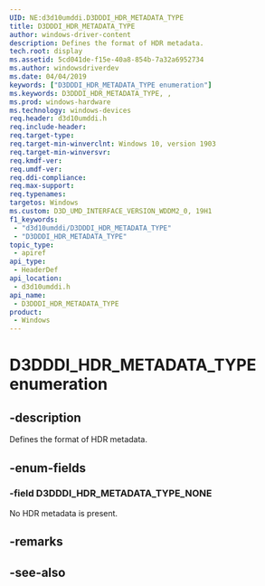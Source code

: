 ```yaml
---
UID: NE:d3d10umddi.D3DDDI_HDR_METADATA_TYPE
title: D3DDDI_HDR_METADATA_TYPE
author: windows-driver-content
description: Defines the format of HDR metadata.
tech.root: display
ms.assetid: 5cd041de-f15e-40a8-854b-7a32a6952734
ms.author: windowsdriverdev
ms.date: 04/04/2019
keywords: ["D3DDDI_HDR_METADATA_TYPE enumeration"]
ms.keywords: D3DDDI_HDR_METADATA_TYPE, ,
ms.prod: windows-hardware
ms.technology: windows-devices
req.header: d3d10umddi.h
req.include-header: 
req.target-type: 
req.target-min-winverclnt: Windows 10, version 1903
req.target-min-winversvr: 
req.kmdf-ver: 
req.umdf-ver: 
req.ddi-compliance: 
req.max-support: 
req.typenames: 
targetos: Windows
ms.custom: D3D_UMD_INTERFACE_VERSION_WDDM2_0, 19H1
f1_keywords:
 - "d3d10umddi/D3DDDI_HDR_METADATA_TYPE"
 - "D3DDDI_HDR_METADATA_TYPE"
topic_type:
 - apiref
api_type:
 - HeaderDef
api_location:
 - d3d10umddi.h
api_name:
 - D3DDDI_HDR_METADATA_TYPE
product:
 - Windows
---
```


# D3DDDI_HDR_METADATA_TYPE enumeration

## -description

Defines the format of HDR metadata.

## -enum-fields

### -field D3DDDI_HDR_METADATA_TYPE_NONE

No HDR metadata is present.

## -remarks

## -see-also

